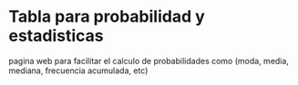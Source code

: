 # Tabla para probabilidad y estadisticas 
pagina web para facilitar el calculo de probabilidades como (moda, media, mediana, frecuencia acumulada, etc)
